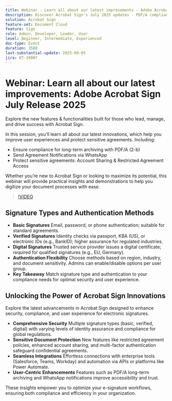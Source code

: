 ```yaml
---
title: Webinar - Learn all about our latest improvements - Adobe Acrobat Sign July Release 2025
description: Discover Acrobat Sign's July 2025 updates - PDF/A compliance, WhatsApp notifications, and enhanced agreement security for leaders and admins.
solution: Acrobat Sign
feature-set: Document Cloud
feature: Sign
role: Admin, Developer, Leader, User
level: Beginner, Intermediate, Experienced
doc-type: Event
duration: 3588
last-substantial-update: 2025-09-05
jira: KT-19007
---
```


# Webinar: Learn all about our latest improvements: Adobe Acrobat Sign July Release 2025

Explore the new features & functionalities built for those who lead, manage, and drive success with Acrobat Sign. 

In this session, you'll learn all about our latest innovations, which help you improve user experiences and protect sensitive agreements. Including: 

* Ensure compliance for long-term archiving with PDF/A (2-b) 
* Send Agreement Notifications via WhatsApp 
* Protect sensitive agreements: Account Sharing & Restricted Agreement Access 

Whether you’re new to Acrobat Sign or looking to maximize its potential, this webinar will provide practical insights and demonstrations to help you digitize your document processes with ease.

>[!VIDEO](https://video.tv.adobe.com/v/3473003/?learn=on&enablevpops)

## Signature Types and Authentication Methods

* **Basic Signatures** Email, password, or phone authentication; suitable for standard agreements.
* **Verified Signatures** Identity checks via passport, KBA (US), or electronic IDs (e.g., BankID); higher assurance for regulated industries.
* **Digital Signatures** Trusted service provider issues a digital certificate; required for qualified signatures (e.g., EU, Germany).
* **Authentication Flexibility** Choose methods based on region, industry, and document sensitivity. Admins can enable/disable options per user group.
* **Key Takeaway** Match signature type and authentication to your compliance needs for optimal security and user experience.

## Unlocking the Power of Acrobat Sign Innovations

Explore the latest advancements in Acrobat Sign designed to enhance security, compliance, and user experience for electronic signatures.

* **Comprehensive Security** Multiple signature types (basic, verified, digital) with varying levels of identity assurance and compliance for global regulations.
* **Sensitive Document Protection** New features like restricted agreement policies, enhanced account sharing, and multi-factor authentication safeguard confidential agreements.
* **Seamless Integrations** Effortless connections with enterprise tools (Salesforce, Teams, Workday) and automation via APIs or platforms like Power Automate.
* **User-Centric Enhancements** Features such as PDF/A long-term archiving and WhatsApp notifications improve accessibility and trust.

These insights empower you to optimize your e-signature workflows, ensuring both compliance and efficiency in your organization.